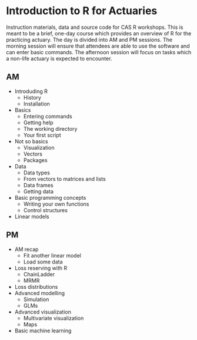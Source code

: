 Introduction to R for Actuaries
=======

Instruction materials, data and source code for CAS R workshops. This is meant to be a brief, one-day course which provides an overview of R for the practicing actuary. The day is divided into AM and PM sessions. The morning session will ensure that attendees are able to use the software and can enter basic commands. The afternoon session will focus on tasks which a non-life actuary is expected to encounter.

## AM
* Introduding R
    * History
    * Installation
* Basics
    * Entering commands
    * Getting help
    * The working directory
    * Your first script
* Not so basics
    * Visualization
    * Vectors
    * Packages
* Data
    * Data types
    * From vectors to matrices and lists
    * Data frames
    * Getting data
* Basic programming concepts
    * Writing your own functions
    * Control structures
* Linear models

## PM
* AM recap
    * Fit another linear model
    * Load some data
* Loss reserving with R
    * ChainLadder
    * MRMR
* Loss distributions
* Advanced modelling
    * Simulation
    * GLMs
* Advanced visualization
    * Multivariate visualization
    * Maps
* Basic machine learning